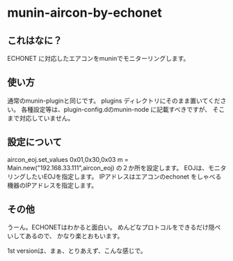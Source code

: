 # munin-aircon-by-echonet


## これはなに？

ECHONET に対応したエアコンをmuninでモニターリングします。



## 使い方

通常のmunin-pluginと同じです。
plugins ディレクトリにそのまま置いてください。
各種設定等は、plugin-config.dのmunin-node に記載すべきですが、
そこまで対応していません。

## 設定について
 aircon_eoj.set_values 0x01,0x30,0x03
 m = Main.new("192.168.33.111",aircon_eoj)
の２か所を設定します。
EOJは、モニタリングしたいEOJを指定します。
IPアドレスはエアコンのechonet をしゃべる機器のIPアドレスを指定します。




## その他

うーん。ECHONETはわかると面白い。
めんどなプロトコルをできるだけ隠ぺいしてあるので、
かなり楽とおもいます。


1st versionは、まぁ、とりあえず、こんな感じで。
